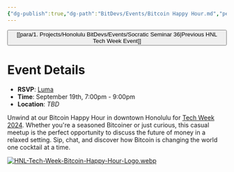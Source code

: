 ```yaml
---
{"dg-publish":true,"dg-path":"BitDevs/Events/Bitcoin Happy Hour.md","permalink":"/bit-devs/events/bitcoin-happy-hour/","title":"Bitcoin Happy Hour","tags":["bitcoin","hnl-tech-week","event"],"noteIcon":"3","created":"2024-08-21T17:20:20.499-10:00","updated":"2024-08-21T17:45:49.811-10:00"}
---
```




<button class="obsidian-button previous-seminar">[[para/1. Projects/Honolulu BitDevs/Events/Socratic Seminar 36\|Previous HNL Tech Week Event]]</button> 

# Event Details

- **RSVP**: [Luma](https://lu.ma/a3deqlfq)
- **Time**: September 19th, 7:00pm - 9:00pm
- **Location**: *TBD*

Unwind at our Bitcoin Happy Hour in downtown Honolulu for [Tech Week 2024](https://www.honolulutechweek.com/). Whether you're a seasoned Bitcoiner or just curious, this casual meetup is the perfect opportunity to discuss the future of money in a relaxed setting. Sip, chat, and discover how Bitcoin is changing the world one cocktail at a time.

[![HNL-Tech-Week-Bitcoin-Happy-Hour-Logo.webp](/img/user/para/artifacts/HNL-Tech-Week-Bitcoin-Happy-Hour-Logo.webp)](https://lu.ma/a3deqlfq)
